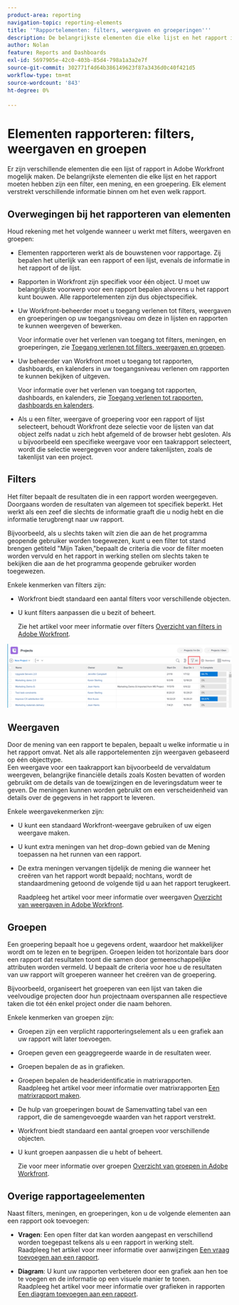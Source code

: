 ```yaml
---
product-area: reporting
navigation-topic: reporting-elements
title: '"Rapportelementen: filters, weergaven en groeperingen'''
description: De belangrijkste elementen die elke lijst en het rapport in Workfront moeten hebben zijn een filter, een mening, en een groepering. Elk element verstrekt verschillende informatie binnen om het even welk rapport.
author: Nolan
feature: Reports and Dashboards
exl-id: 5697905e-42c0-403b-85d4-798a1a3a2e7f
source-git-commit: 302771f4d64b386149623f87a3436d0c40f421d5
workflow-type: tm+mt
source-wordcount: '843'
ht-degree: 0%

---
```


# Elementen rapporteren: filters, weergaven en groepen

<!--
<div style="color: #ff1493;" data-mc-conditions="QuicksilverOrClassic.Draft mode">
<p>AL: Add information here about all the different kinds of FVGs: in reports, in lists, beta, etc // OR: this article should be a high-level overview of reporting elements. Then, each type of element should have:</p>
<p>- overview for Filters</p>
<p>- create a filter</p>
<p>- share a filter</p>
<p>ALL in Reporting elements but the Shared ones should be linked to Basics> Sharing; some of the articles in the Basics> Navigation> Use lists might beed to link here as well</p>
</div>
-->

Er zijn verschillende elementen die een lijst of rapport in Adobe Workfront mogelijk maken. De belangrijkste elementen die elke lijst en het rapport moeten hebben zijn een filter, een mening, en een groepering. Elk element verstrekt verschillende informatie binnen om het even welk rapport.

## Overwegingen bij het rapporteren van elementen

Houd rekening met het volgende wanneer u werkt met filters, weergaven en groepen:

* Elementen rapporteren werkt als de bouwstenen voor rapportage. Zij bepalen het uiterlijk van een rapport of een lijst, evenals de informatie in het rapport of de lijst.
* Rapporten in Workfront zijn specifiek voor één object. U moet uw belangrijkste voorwerp voor een rapport bepalen alvorens u het rapport kunt bouwen. Alle rapportelementen zijn dus objectspecifiek.
* Uw Workfront-beheerder moet u toegang verlenen tot filters, weergaven en groeperingen op uw toegangsniveau om deze in lijsten en rapporten te kunnen weergeven of bewerken.

   Voor informatie over het verlenen van toegang tot filters, meningen, en groeperingen, zie [Toegang verlenen tot filters, weergaven en groepen](../../../administration-and-setup/add-users/configure-and-grant-access/grant-access-fvg.md).

* Uw beheerder van Workfront moet u toegang tot rapporten, dashboards, en kalenders in uw toegangsniveau verlenen om rapporten te kunnen bekijken of uitgeven.

   Voor informatie over het verlenen van toegang tot rapporten, dashboards, en kalenders, zie [Toegang verlenen tot rapporten, dashboards en kalenders](../../../administration-and-setup/add-users/configure-and-grant-access/grant-access-reports-dashboards-calendars.md).

* Als u een filter, weergave of groepering voor een rapport of lijst selecteert, behoudt Workfront deze selectie voor de lijsten van dat object zelfs nadat u zich hebt afgemeld of de browser hebt gesloten. Als u bijvoorbeeld een specifieke weergave voor een taakrapport selecteert, wordt die selectie weergegeven voor andere takenlijsten, zoals de takenlijst van een project.

## Filters

Het filter bepaalt de resultaten die in een rapport worden weergegeven. Doorgaans worden de resultaten van algemeen tot specifiek beperkt. Het werkt als een zeef die slechts de informatie graaft die u nodig hebt en die informatie terugbrengt naar uw rapport.

Bijvoorbeeld, als u slechts taken wilt zien die aan de het programma geopende gebruiker worden toegewezen, kunt u een filter tot stand brengen getiteld &quot;Mijn Taken,&quot;bepaalt de criteria die voor de filter moeten worden vervuld en het rapport in werking stellen om slechts taken te bekijken die aan de het programma geopende gebruiker worden toegewezen.

Enkele kenmerken van filters zijn:

* Workfront biedt standaard een aantal filters voor verschillende objecten.
* U kunt filters aanpassen die u bezit of beheert.

   Zie het artikel voor meer informatie over filters [Overzicht van filters in Adobe Workfront](../../../reports-and-dashboards/reports/reporting-elements/filters-overview.md).

![Filterpictogram](assets/projects-list-with-filter-drop-down-highlighted-nwe.png)

## Weergaven

Door de mening van een rapport te bepalen, bepaalt u welke informatie u in het rapport omvat. Net als alle rapportelementen zijn weergaven gebaseerd op één objecttype.\
Een weergave voor een taakrapport kan bijvoorbeeld de vervaldatum weergeven, belangrijke financiële details zoals Kosten bevatten of worden gebruikt om de details van de toewijzingen en de leveringsdatum weer te geven. De meningen kunnen worden gebruikt om een verscheidenheid van details over de gegevens in het rapport te leveren.

Enkele weergavekenmerken zijn:

* U kunt een standaard Workfront-weergave gebruiken of uw eigen weergave maken.
* U kunt extra meningen van het drop-down gebied van de Mening toepassen na het runnen van een rapport.
* De extra meningen vervangen tijdelijk de mening die wanneer het creëren van het rapport wordt bepaald; nochtans, wordt de standaardmening getoond de volgende tijd u aan het rapport terugkeert.

   Raadpleeg het artikel voor meer informatie over weergaven [Overzicht van weergaven in Adobe Workfront](../../../reports-and-dashboards/reports/reporting-elements/views-overview.md).

## Groepen

Een groepering bepaalt hoe u gegevens ordent, waardoor het makkelijker wordt om te lezen en te begrijpen. Groepen leiden tot horizontale bars door een rapport dat resultaten toont die samen door gemeenschappelijke attributen worden vermeld. U bepaalt de criteria voor hoe u de resultaten van uw rapport wilt groeperen wanneer het creëren van de groepering.

Bijvoorbeeld, organiseert het groeperen van een lijst van taken die veelvoudige projecten door hun projectnaam overspannen alle respectieve taken die tot één enkel project onder die naam behoren.

Enkele kenmerken van groepen zijn:

* Groepen zijn een verplicht rapporteringselement als u een grafiek aan uw rapport wilt later toevoegen.
* Groepen geven een geaggregeerde waarde in de resultaten weer. &#x200B;
* Groepen bepalen de as in grafieken.
* Groepen bepalen de headeridentificatie in matrixrapporten.\
   Raadpleeg het artikel voor meer informatie over matrixrapporten [Een matrixrapport maken](../../../reports-and-dashboards/reports/creating-and-managing-reports/create-matrix-report.md).

* De hulp van groeperingen bouwt de Samenvatting tabel van een rapport, die de samengevoegde waarden van het rapport verstrekt.
* Workfront biedt standaard een aantal groepen voor verschillende objecten.
* U kunt groepen aanpassen die u hebt of beheert.

   Zie voor meer informatie over groepen [Overzicht van groepen in Adobe Workfront](../../../reports-and-dashboards/reports/reporting-elements/groupings-overview.md).

## Overige rapportageelementen

Naast filters, meningen, en groeperingen, kon u de volgende elementen aan een rapport ook toevoegen:

* **Vragen**: Een open filter dat kan worden aangepast en verschillend worden toegepast telkens als u een rapport in werking stelt.\
   Raadpleeg het artikel voor meer informatie over aanwijzingen [Een vraag toevoegen aan een rapport](../../../reports-and-dashboards/reports/creating-and-managing-reports/add-prompt-report.md).

* **Diagram**: U kunt uw rapporten verbeteren door een grafiek aan hen toe te voegen en de informatie op een visuele manier te tonen.\
   Raadpleeg het artikel voor meer informatie over grafieken in rapporten [Een diagram toevoegen aan een rapport](../../../reports-and-dashboards/reports/creating-and-managing-reports/add-chart-report.md).
